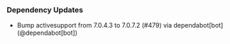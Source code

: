### Dependency Updates
* Bump activesupport from 7.0.4.3 to 7.0.7.2 (#479) via dependabot[bot] (@dependabot[bot])
